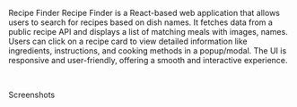 Recipe Finder
Recipe Finder is a React-based web application that allows users to search for recipes based on dish names. It fetches data from a public recipe API and displays a list of matching meals with images, names. Users can click on a recipe card to view detailed information like ingredients, instructions, and cooking methods in a popup/modal. The UI is responsive and user-friendly, offering a smooth and interactive experience.

<br>

Screenshots
<br>

